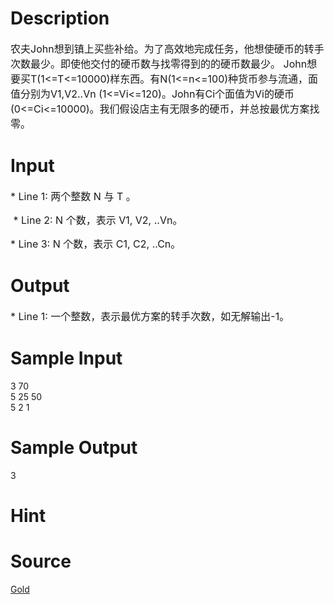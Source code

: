 
# Description

<div class="content"><p><span style="font-size: medium">农夫John想到镇上买些补给。为了高效地完成任务，他想使硬币的转手次数最少。即使他交付的硬币数与找零得到的的硬币数最少。 John想要买T(1&lt;=T&lt;=10000)样东西。有N(1&lt;=n&lt;=100)种货币参与流通，面值分别为V1,V2..Vn (1&lt;=Vi&lt;=120)。John有Ci个面值为Vi的硬币(0&lt;=Ci&lt;=10000)。我们假设店主有无限多的硬币，并总按最优方案找零。 </span></p></div>

# Input

<div class="content"><p><span style="font-size: medium">* Line 1: 两个整数 N 与 T 。</span></p>
<p><span style="font-size: medium"> * Line 2: N 个数，表示 V1, V2, ..Vn。 </span></p>
<p><span style="font-size: medium">* Line 3: N 个数，表示 C1, C2, ..Cn。</span></p></div>

# Output

<div class="content"><p><span style="font-size: medium">* Line 1: 一个整数，表示最优方案的转手次数，如无解输出-1。 </span></p></div>

# Sample Input

<div class="content"><span class="sampledata">3 70<br/>
5 25 50<br/>
5 2 1<br/>
</span></div>

# Sample Output

<div class="content"><span class="sampledata">3<br/>
</span></div>

# Hint

<div class="content"><p></p></div>

# Source

<div class="content"><p><a href="problemset.php?search=Gold">Gold</a></p></div>

